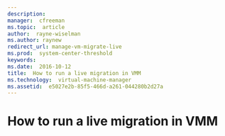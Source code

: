 ```yaml
---
description:  
manager:  cfreeman
ms.topic:  article
author:  rayne-wiselman
ms.author: raynew
redirect_url: manage-vm-migrate-live
ms.prod:  system-center-threshold
keywords:  
ms.date:  2016-10-12
title:  How to run a live migration in VMM
ms.technology:  virtual-machine-manager
ms.assetid:  e5027e2b-85f5-466d-a261-044280b2d27a
---
```


# How to run a live migration in VMM
